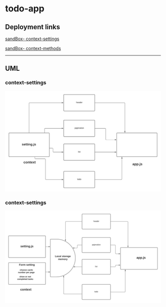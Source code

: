 # todo-app

## Deployment links


[sandBox- context-settings](https://e4uyk.csb.app/)

[sandBox- context-methods](https://rf1wm.csb.app/)

<hr>

## UML

### context-settings

![](lab-31.jpeg)


### context-settings

![](lab-32.jpeg)